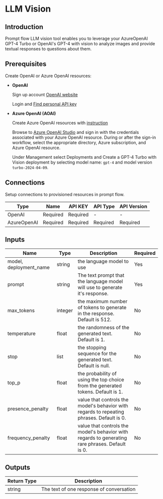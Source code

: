 # LLM Vision

## Introduction
Prompt flow LLM vision tool enables you to leverage your AzureOpenAI GPT-4 Turbo or OpenAI's GPT-4 with vision to analyze images and provide textual responses to questions about them.

## Prerequisites
Create OpenAI or Azure OpenAI resources:

- **OpenAI**

    Sign up account [OpenAI website](https://openai.com/)

    Login and [Find personal API key](https://platform.openai.com/account/api-keys)

- **Azure OpenAI (AOAI)**

    Create Azure OpenAI resources with [instruction](https://learn.microsoft.com/en-us/azure/cognitive-services/openai/how-to/create-resource?pivots=web-portal)

    Browse to [Azure OpenAI Studio](https://oai.azure.com/) and sign in with the credentials associated with your Azure OpenAI resource. During or after the sign-in workflow, select the appropriate directory, Azure subscription, and Azure OpenAI resource.

    Under Management select Deployments and Create a GPT-4 Turbo with Vision deployment by selecting model name: `gpt-4` and model version `turbo-2024-04-09`.



## **Connections**

Setup connections to provisioned resources in prompt flow.

| Type        | Name     | API KEY  | API Type | API Version |
|-------------|----------|----------|----------|-------------|
| OpenAI      | Required | Required | -        | -           |
| AzureOpenAI | Required | Required | Required | Required    |

## Inputs

| Name                    | Type        | Description                                                                                    | Required |
|-------------------------|-------------|------------------------------------------------------------------------------------------------|----------|
| model, deployment\_name | string      | the language model to use                                                                      | Yes      |
| prompt                  | string      | The text prompt that the language model will use to generate it's response.                    | Yes      |
| max\_tokens             | integer     | the maximum number of tokens to generate in the response. Default is 512.                      | No       |
| temperature             | float       | the randomness of the generated text. Default is 1.                                            | No       |
| stop                    | list        | the stopping sequence for the generated text. Default is null.                                 | No       |
| top_p                   | float       | the probability of using the top choice from the generated tokens. Default is 1.               | No       |
| presence\_penalty       | float       | value that controls the model's behavior with regards to repeating phrases. Default is 0.      | No       |
| frequency\_penalty      | float       | value that controls the model's behavior with regards to generating rare phrases. Default is 0.| No       |

## Outputs

| Return Type | Description                              |
|-------------|------------------------------------------|
| string      | The text of one response of conversation |
